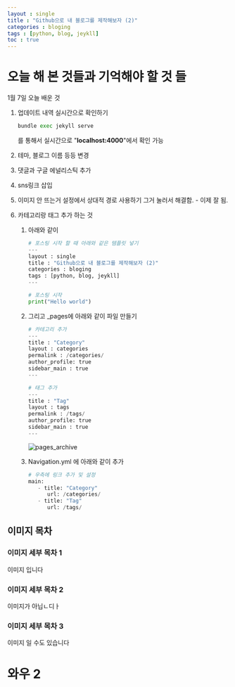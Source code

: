 ```yaml
---
layout : single
title : "Github으로 내 블로그를 제작해보자 (2)"
categories : bloging
tags : [python, blog, jeykll] 
toc : true 
---
```








# 오늘 해 본 것들과 기억해야 할 것 들 

1월 7일 오늘 배운 것



1. 업데이트 내역 실시간으로 확인하기

   ``` python
   bundle exec jekyll serve
   ```

   를 통해서 실시간으로 "**localhost:4000**"에서 확인 가능

2. 테마, 블로그 이름 등등 변경

3. 댓글과 구글 에널리스틱 추가

4. sns링크 삽입

5. 이미지 안 뜨는거 설정에서 상대적 경로 사용하기 그거 눌러서 해결함. - 이제 잘 됨.

6. 카테고리랑 태그 추가 하는 것

   1. 아래와 같이
      ``` python
      # 포스팅 시작 할 때 아래와 같은 템플릿 넣기
      ---
      layout : single
      title : "Github으로 내 블로그를 제작해보자 (2)"
      categories : bloging
      tags : [python, blog, jeykll] 
      ---
      ```

      ``` python
      # 포스팅 시작
      print("Hello world")
      ```

   2. 그리고 _pages에 아래와 같이 파일 만들기

      ``` python
      # 카테고리 추가
      ---
      title : "Category"
      layout : categories
      permalink : /categories/
      author_profile: true
      sidebar_main : true
      ---
      
      # 태그 추가
      ---
      title : "Tag"
      layout : tags
      permalink : /tags/
      author_profile: true
      sidebar_main : true
      ---
      ```
      
      ![pages_archive](../../images/2023-01-07-second/pages_archive.png)

   3. Navigation.yml 에 아래와 같이 추가

      ``` python
      # 우측에 링크 추가 및 설정
      main:
         - title: "Category"
            url: /categories/
         - title: "Tag"
            url: /tags/
      ```







## 이미지 목차

### 이미지 세부 목차 1

이미지 입니다

### 이미지 세부 목차 2

이미지가 아닙ㄴ디ㅏ

### 이미지 세부 목차 3

이미지 일 수도 있습니다





# 와우 2

